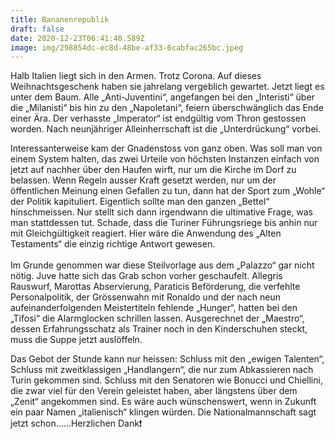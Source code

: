 ```yaml
---
title: Bananenrepublik
draft: false
date: 2020-12-23T06:41:40.589Z
image: img/298854dc-ec8d-48be-af33-6cabfac265bc.jpeg
---
```

Halb Italien liegt sich in den Armen. Trotz Corona. Auf dieses Weihnachtsgeschenk haben sie jahrelang vergeblich gewartet. Jetzt liegt es unter dem Baum. Alle „Anti-Juventini“, angefangen bei den „Interisti“ über die „Milanisti“ bis hin zu den „Napoletani“, feiern überschwänglich das Ende einer Ära. Der verhasste „Imperator“ ist endgültig vom Thron gestossen worden. Nach neunjähriger Alleinherrschaft ist die „Unterdrückung“ vorbei. 

Interessanterweise kam der Gnadenstoss von ganz oben. Was soll man von einem System halten, das zwei Urteile von höchsten Instanzen einfach von jetzt auf nachher über den Haufen wirft, nur um die Kirche im Dorf zu belassen. Wenn Regeln ausser Kraft gesetzt werden, nur um der öffentlichen Meinung einen Gefallen zu tun, dann hat der Sport zum „Wohle“ der Politik kapituliert. Eigentlich sollte man den ganzen „Bettel“ hinschmeissen. Nur stellt sich dann irgendwann die ultimative Frage, was man stattdessen tut. Schade, dass die Turiner Führungsriege bis anhin nur mit Gleichgültigkeit reagiert. Hier wäre die Anwendung des „Alten Testaments“ die einzig richtige Antwort gewesen. \
\
Im Grunde genommen war diese Steilvorlage aus dem „Palazzo“ gar nicht nötig. Juve hatte sich das Grab schon vorher geschaufelt. Allegris Rauswurf, Marottas Abservierung, Paraticis Beförderung, die verfehlte Personalpolitik, der Grössenwahn mit Ronaldo und der nach neun aufeinanderfolgenden Meistertiteln fehlende „Hunger“, hatten bei den „Tifosi“ die Alarmglocken schrillen lassen. Ausgerechnet der „Maestro“, dessen Erfahrungsschatz als Trainer noch in den Kinderschuhen steckt, muss die Suppe jetzt auslöffeln.

Das Gebot der Stunde kann nur heissen: Schluss mit den „ewigen Talenten“, Schluss mit zweitklassigen „Handlangern“, die nur zum Abkassieren nach Turin gekommen sind. Schluss mit den Senatoren wie Bonucci und Chiellini, die zwar viel für den Verein geleistet haben, aber längstens über dem „Zenit“ angekommen sind. Es wäre auch wünschenswert, wenn in Zukunft ein paar Namen „italienisch“ klingen würden. Die Nationalmannschaft sagt jetzt schon......Herzlichen Dank❗️